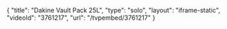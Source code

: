 {
    "title": "Dakine Vault Pack 25L",
    "type": "solo",
    "layout": "iframe-static",
    "videoId": "3761217",
    "url": "\/tvpembed\/3761217"
}
